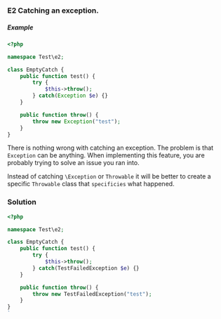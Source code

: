 ### E2 Catching an exception.

##### Example
```php
<?php

namespace Test\e2;

class EmptyCatch {
    public function test() {
        try {
            $this->throw();
        } catch(Exception $e) {}
    }

    public function throw() {
        throw new Exception("test");
    }
}
```

There is nothing wrong with catching an exception. The problem is
that `Exception` can be anything. When implementing this feature, 
you are probably trying to solve an issue you ran into.

Instead of catching `\Exception` or `Throwable` it will be better to create 
a specific `Throwable` class that `specificies` what happened.


### Solution 

```php
<?php

namespace Test\e2;

class EmptyCatch {
    public function test() {
        try {
            $this->throw();
        } catch(TestFailedException $e) {}
    }

    public function throw() {
        throw new TestFailedException("test");
    }
}
`


